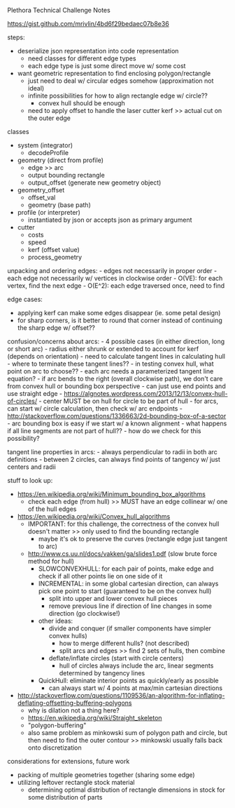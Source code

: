 Plethora Technical Challenge Notes

https://gist.github.com/mrivlin/4bd6f29bedaec07b8e36

steps:
- deserialize json representation into code representation
    - need classes for different edge types
    - each edge type is just some direct move w/ some cost
- want geometric representation to find enclosing polygon/rectangle
    - just need to deal w/ circular edges somehow (approximation not ideal)
    - infinite possibilities for how to align rectangle edge w/ circle??
        - convex hull should be enough
    - need to apply offset to handle the laser cutter kerf >> actual cut on the outer edge

classes
- system (integrator)
    - decodeProfile
- geometry (direct from profile)
    - edge >> arc
    - output bounding rectangle
    - output_offset (generate new geometry object)
- geometry_offset 
    - offset_val
    - geometry (base path)
- profile (or interpreter)
    - instantiated by json or accepts json as primary argument
- cutter
    - costs
    - speed 
    - kerf (offset value)
    - process_geometry

unpacking and ordering edges:
	- edges not necessarily in proper order
	- each edge not necessarily w/ vertices in clockwise order
	- O(VE): for each vertex, find the next edge
	- O(E^2): each edge traversed once, need to find 
	
edge cases:
- applying kerf can make some edges disappear (ie. some petal design)
- for sharp corners, is it better to round that corner instead of continuing the sharp edge w/ offset??

confusion/concerns about arcs:
	- 4 possible cases (in either direction, long or short arc)
	- radius either shrunk or extended to account for kerf (depends on orientation)
	- need to calculate tangent lines in calculating hull 
		- where to terminate these tangent lines??
		- in testing convex hull, what point on arc to choose??
	- each arc needs a parameterized tangent line equation?
	- if arc bends to the right (overall clockwise path), we don't care from convex hull or bounding box perspective
		- can just use end points and use straight edge
	- https://algnotes.wordpress.com/2013/12/13/convex-hull-of-circles/
		- center MUST be on hull for circle to be part of hull
		- for arcs, can start w/ circle calculation, then check w/ arc endpoints
	- http://stackoverflow.com/questions/1336663/2d-bounding-box-of-a-sector
		- arc bounding box is easy if we start w/ a known alignment
		- what happens if all line segments are not part of hull??
			- how do we check for this possibility?
		
tangent line properties in arcs:
	- always perpendicular to radii in both arc definitions
	- between 2 circles, can always find points of tangency w/ just centers and radii
		
stuff to look up:
- https://en.wikipedia.org/wiki/Minimum_bounding_box_algorithms
	- check each edge (from hull) >> MUST have an edge collinear w/ one of the hull edges
- https://en.wikipedia.org/wiki/Convex_hull_algorithms
	- IMPORTANT: for this challenge, the correctness of the convex hull doesn't matter >> only used to find the bounding rectangle
		- maybe it's ok to preserve the curves (rectangle edge just tangent to arc)
	- http://www.cs.uu.nl/docs/vakken/ga/slides1.pdf (slow brute force method for hull)
		- SLOWCONVEXHULL: for each pair of points, make edge and check if all other points lie on one side of it
		- INCREMENTAL: in some global cartesian direction, can always pick one point to start (guaranteed to be on the convex hull)
			- split into upper and lower convex hull pieces
			- remove previous line if direction of line changes in some direction (go clockwise!)
		- other ideas: 
			- divide and conquer (if smaller components have simpler convex hulls)
				- how to merge different hulls? (not described)
				- split arcs and edges >> find 2 sets of hulls, then combine
			- deflate/inflate circles (start with circle centers)
				- hull of circles always include the arc, linear segments determined by tangency lines
		- QuickHull: eliminate interior points as quickly/early as possible
			- can always start w/ 4 points at max/min cartesian directions
- http://stackoverflow.com/questions/1109536/an-algorithm-for-inflating-deflating-offsetting-buffering-polygons
    - why is dilation not a thing here?
    - https://en.wikipedia.org/wiki/Straight_skeleton
	- "polygon-buffering"
	- also same problem as minkowski sum of polygon path and circle, but then need to find the outer contour >> minkowski usually falls back onto discretization

considerations for extensions, future work
- packing of multiple geometries together (sharing some edge)
- utilizing leftover rectangle stock material
    - determining optimal distribution of rectangle dimensions in stock for some distribution of parts